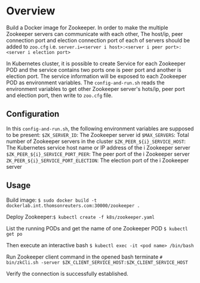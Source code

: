 Overview
====================

Build a Docker image for Zookeeper. In order to make the multiple Zookeeper servers can 
communicate with each other, The host/ip, peer connection port and election 
connection port of each of servers should be added to `zoo.cfg` i.e. 
`server.i=<server i host>:<server i peer port>:<server i election port>`

In Kubernetes cluster, it is possible to create Service for each Zookeeper POD and the service contains
two ports one is peer port and another is election port. The service information will be
exposed to each Zookeeper POD as environment variables. The `config-and-run.sh` reads the 
environment variables to get other Zookeeper server's hots/ip, peer port and election port,
then write to `zoo.cfg` file.

Configuration
-------------
In this `config-and-run.sh`, the following environment variables are supposed to be present:
`$ZK_SERVER_ID`: The Zookeeper server id 
`$MAX_SERVERS`: Total number of Zookeeper servers in the cluster
`$ZK_PEER_${i}_SERVICE_HOST`: The Kubernetes service host name or IP address of the i Zookeeper server
`$ZK_PEER_${i}_SERVICE_PORT_PEER`: The peer port of the i Zookeeper server
`ZK_PEER_${i}_SERVICE_PORT_ELECTION`: The election port of the i Zookeeper server

Usage
-----
Build image: `$ sudo docker build -t dockerlab.int.thomsonreuters.com:30000/zookeeper .`

Deploy Zookeeper:`$ kubectl create -f k8s/zookeeper.yaml`

List the running PODs and get the name of one Zookeeper POD
`$ kubectl get po`

Then execute an interactive bash
`$ kubectl exec -it <pod name> /bin/bash`

Run Zookeeper client command in the opened bash terminate
`# bin/zkCli.sh -server $ZK_CLIENT_SERVICE_HOST:$ZK_CLIENT_SERVICE_HOST`

Verify the connection is successfully established.